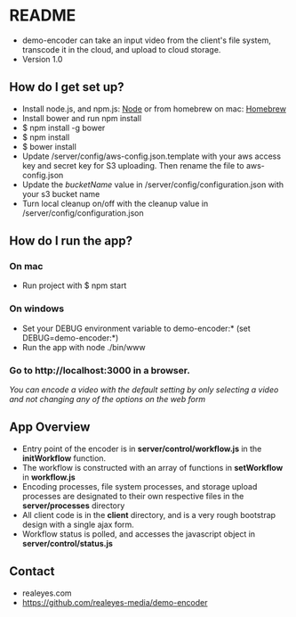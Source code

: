 # README #

* demo-encoder can take an input video from the client's file system, transcode it in the cloud, and upload to cloud storage.
* Version 1.0

## How do I get set up? ##

* Install node.js, and npm.js: [Node](https://nodejs.org/en/) or from homebrew on mac: [Homebrew](http://brew.sh/)
* Install bower and run npm install
* $ npm install -g bower
* $ npm install
* $ bower install
* Update /server/config/aws-config.json.template with your aws access key and secret key for S3 uploading. Then rename the file to aws-config.json
* Update the *bucketName* value in /server/config/configuration.json with your s3 bucket name
* Turn local cleanup on/off with the cleanup value in /server/config/configuration.json

## How do I run the app? ##

### On mac ###
* Run project with $ npm start
### On windows ###
* Set your DEBUG environment variable to demo-encoder:*  (set DEBUG=demo-encoder:*)
* Run the app with node ./bin/www

### Go to http://localhost:3000 in a browser. ###



*You can encode a video with the default setting by only selecting a video and not changing any of the options on the web form*

## App Overview ##
* Entry point of the encoder is in **server/control/workflow.js** in the **initWorkflow** function.
* The workflow is constructed with an array of functions in **setWorkflow** in **workflow.js**
* Encoding processes, file system processes, and storage upload processes are designated to their own respective files in the **server/processes** directory
* All client code is in the **client** directory, and is a very rough bootstrap design with a single ajax form.
* Workflow status is polled, and accesses the javascript object in **server/control/status.js**

## Contact ##

* realeyes.com
* https://github.com/realeyes-media/demo-encoder